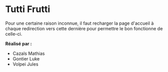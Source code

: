 ﻿# Tutti Frutti

Pour une certaine raison inconnue, il faut recharger la page d'accueil à chaque redirection vers cette dernière pour permettre le bon fonctionne de celle-ci.

__Réalisé par :__

- Cazals Mathias
- Gontier Luke
- Volpei Jules
